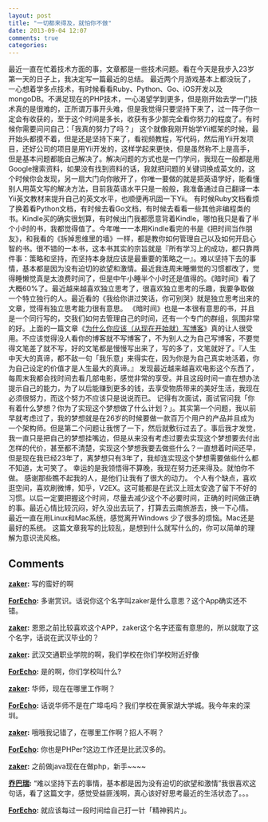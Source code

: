 ```yaml
---
layout: post
title: "一切都来得及，就怕你不做"
date: 2013-09-04 12:07
comments: true
categories: 
---
```


最近一直在忙着技术方面的事，文章都是一些技术问题。看在今天是我步入23岁第一天的日子上，我决定写一篇最近的总结。 最近两个月游戏基本上都没玩了，一心想着学多点技术，有时候看看Ruby、Python、Go、iOS开发以及mongoDB。不满足现在的PHP技术，一心渴望学到更多，但是刚开始去学一门技术真的是很难的，正所谓万事开头难，但是我觉得只要坚持下来了，过一阵子你一定会有收获的，至于这个时间是多长，收获有多少那完全看你努力的程度了。有时候你需要问问自己：「我真的努力了吗？」 这个就像我刚开始学Yii框架的时候，最开始头都摸不着，但是还是坚持下来了，看视频教程，写代码，然后用Yii开发项目，还好公司的项目是用Yii开发的，这样学起来更快，但是虽然称不上是高手，但是基本问题都能自己解决了。解决问题的方式也是一门学问，我现在一般都是用Google搜索资料，如果没有找到资料的话，我就把问题的关键词换成英文的，这个时候你会发现，另一扇大门向你敞开了，你唯一要做的就是把英语学好，能看懂别人用英文写的解决方法，目前我英语水平只是一般般，我准备通过自己翻译一本Yii英文教材来提升自己的英文水平，也顺便再巩固一下Yii。 有时候Ruby文档看烦了换着看Python文档，有时候去看Go文档，有时候去看看一些其他非编程类的书。Kindle买的确实很划算，有时候出门我都愿意背着Kindle，哪怕我只是看了半个小时的书，我都觉得值了。今年唯一一本用Kindle看完的书是《把时间当作朋友》，和我看的《拆掉思维里的墙》一样，都是教你如何管理自己以及如何开启心智的书。很不错的一本书，这本书其实的宗旨就是『所有学习上的成功，都只靠两件事：策略和坚持，而坚持本身就应该是最重要的策略之一』。难以坚持下去的事情，基本都是因为没有迫切的欲望和激情。最近我连周末睡懒觉的习惯都改了，觉得睡懒觉真是太浪费时间了，但是中午小睡半个小时还是值得的。《暗时间》看了大概60%了。最近越来越喜欢独立思考了，很喜欢独立思考的乐趣，我要争取做一个特立独行的人。最近看的《我给你讲过笑话，你可别哭》就是独立思考出来的文章，觉得有独立思考能力很有意思。 《暗时间》也是一本很有意思的书，并且是一个同行写的，交我们如何去管理自己的时间，还有一个专门的群组，氛围非常的好。上面的一篇文章《[为什么你应该（从现在开始就）写博客](http://mindhacks.cn/2009/02/15/why-you-should-start-blogging-now/)》真的让人很受用。不应该觉得没人看你的博客就不写博客了，不为别人之为自己写博客，不要觉得文笔差了就不写，好的文笔都是慢慢写出来了，写的多了，文笔就好了。『人生中天大的真谛，都不敌一句「我乐意」来得实在，因为你是为自己真实地活着，你为自己设定的价值才是人生最大的真谛。』 发现最近越来越喜欢电影这个东西了，每周末我都会找时间去看几部电影，感觉非常的享受。并且这段时间一直在想办法提示自己的能力，为了以后能赚到更多的钱，去享受物质带来的美好生活，我现在必须很努力，而这个努力不应该只是说说而已。 记得有次面试，面试官问我「你有着什么梦想？你为了实现这个梦想做了什么计划？」。其实第一个问题，我以前早就考虑过了，我的梦想就是在26岁的时候要做一款百万个用户的产品并且成为一个架构师。但是第二个问题让我愣了一下，然后就敷衍过去了。事后我才发觉，我一直只是把自己的梦想挂嘴边，但是从来没有考虑过要去实现这个梦想要去付出怎样的代价，甚至都不清楚，实现这个梦想我要去做些什么？一直想着时间还早，但是现在我已经23年了，离梦想只有3年了，我却连实现这个梦想需要做些什么都不知道，太可笑了。 幸运的是我领悟得不算晚，我现在努力还来得及。就怕你不做。 感谢那些瞧不起我的人，是他们让我有了很大的动力。 个人有个缺点，喜欢逛空间，喜欢刷微博，知乎，V2EX。这可能都是在武汉上班太安逸了留下不好的习惯。以后一定要把握这个时间，尽量去减少这个不必要时间，正确的时间做正确的事。最近心情比较沉闷，好久没出去玩了，打算去云南旅游去，换一下心情。 最近一直在用Linux和Mac系统，感觉离开Windows 少了很多的烦恼。Mac还是最好的系统。 这篇文章我写的比较乱，是想到什么就写什么的，你可以简单的理解为意识流风格。

## Comments

**[zaker](#157 "2013-09-09 19:07:00"):** 写的蛮好的啊

**[ForEcho](#158 "2013-09-09 19:22:00"):** 多谢赏识。话说你这个名字叫zaker是什么意思？这个App确实还不错。

**[zaker](#159 "2013-09-09 19:36:00"):** 恩恩之前比较喜欢这个APP，zaker这个名字还蛮有意思的，所以就取了这个名字，话说在武汉毕业的？

**[zaker](#160 "2013-09-09 19:39:00"):** 武汉交通职业学院的啊，我们学校在你们学校附近好像

**[ForEcho](#161 "2013-09-09 19:47:00"):** 是的啊，你们学校叫什么?

**[zaker](#162 "2013-09-09 19:48:00"):** 华师，现在在哪里工作啊？

**[ForEcho](#163 "2013-09-09 19:55:00"):** 话说华师不是在广埠屯吗？我们学校在黄家湖大学城。我今年来的深圳。

**[zaker](#164 "2013-09-09 20:00:00"):** 哦哦我记错了，在哪里工作啊？招人不啊？

**[ForEcho](#165 "2013-09-09 20:16:00"):** 你也是PHPer?这边工作还是比武汉多的。

**[zaker](#166 "2013-09-09 21:38:00"):** 之前做java现在在做php，新手~~~~

**[乔巴瑞](#167 "2013-09-10 12:16:00"):** “难以坚持下去的事情，基本都是因为没有迫切的欲望和激情”我很喜欢这句话，看了这篇文字，感觉受益匪浅啊，真心该好好思考最近的生活状态了。。。

**[ForEcho](#170 "2013-09-10 12:30:00"):** 就应该每过一段时间给自己打一针「精神鸦片」。


